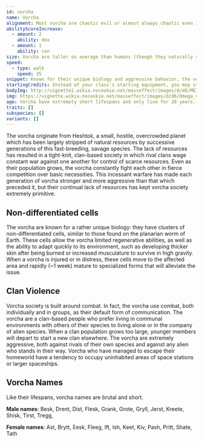 ```yaml
---
id: vorcha
name: Vorcha
alignment: Most vorcha are chaotic evil or almost always chaotic even if their morality is strengthened.
abilityScoreIncrease:
  - amount: 2
    ability: dex
  - amount: 1
    ability: con
size: Vorcha are taller on average than humans (though they naturally slouch) and relatively slender. Your size is Medium.
speed:
  - type: walk
    speed: 35
snippet: Known for their unique biology and aggressive behavior, the vorcha of Heshtok are a primitive species that lives among the galaxy's darker and more dangerous locations, such as Omega.
startingCredits: Instead of your class's starting equipment, you may start with 4d12 x 1000 + 10,000 credits to buy your own equipment.
bodyImg: http://vignette1.wikia.nocookie.net/masseffect/images/d/d8/ME3_Vorcha_Hunter.png/revision/latest/scale-to-width-down/500
img: https://vignette.wikia.nocookie.net/masseffect/images/d/d6/Omega_vermin.png/revision/latest/scale-to-width-down/640?cb=20140624121030
age: Vorcha have extremely short lifespans and only live for 20 years. They reach adulthood shortly after their first year.
traits: []
subspecies: []
variants: []
---
```


The vorcha originate from Heshtok, a small, hostile, overcrowded planet which has been largely stripped of natural
resources by successive generations of this fast-breeding, savage species. The lack of resources has resulted in a
tight-knit, clan-based society in which rival clans wage constant war against one another for control of scarce
resources. Even as their population grows, the vorcha constantly fight each other in fierce competition over basic
necessities. This incessant warfare has made each generation of vorcha stronger and more aggressive than that which
preceded it, but their continual lack of resources has kept vorcha society extremely primitive.

## Non-differentiated cells
The vorcha are known for a rather unique biology: they have clusters of non-differentiated cells, similar to those found
on the planarian worm of Earth. These cells allow the vorcha limited regenerative abilities, as well as the ability to
adapt quickly to its environment, such as developing thicker skin after being burned or increased musculature to survive
in high gravity. When a vorcha is injured or in distress, these cells move to the affected area and rapidly
(~1 week) mature to specialized forms that will alleviate the issue.

## Clan Violence
Vorcha society is built around combat. In fact, the vorcha use combat, both individually and in groups, as their
default form of communication. The vorcha are a clan-based people who prefer living in communal environments with
others of their species to living alone or in the company of alien species. When a clan population grows too large,
younger members will depart to start a new clan elsewhere. The vorcha are extremely aggressive, both against rivals of
their own species and against any alien who stands in their way. Vorcha who have managed to escape their
homeworld have a tendency to occupy uninhabited areas of space stations or larger spaceships.

## Vorcha Names
Like their lifespans, vorcha names are brutal and short.

__Male names__: Besk, Drent, Dist, Flesk, Grank, Grote, Gryll, Jerst, Kreete, Shisk, Tirst, Tregg,

__Female names__: Ast, Brytt, Eesk, Fleeg, Ift, Ish, Keet, Kiv, Pash, Pritt, Shate, Tath

<source-reference pages="Vorcha" source="wiki"></source-reference>
